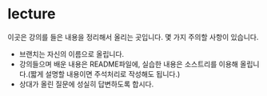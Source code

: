 # lecture
이곳은 강의를 들은 내용을 정리해서 올리는 곳입니다.
몇 가지 주의할 사항이 있습니다.

- 브랜치는 자신의 이름으로 올립니다.
- 강의들으며 배운 내용은 README파일에, 실습한 내용은 소스트리를 이용해 올립니다.(짧게 설명할 내용이면 주석처리로 작성해도 됩니다.)
- 상대가 올린 질문에 성실히 답변하도록 합시다.
